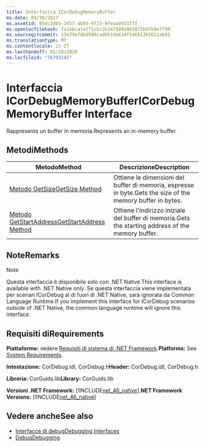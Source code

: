 ```yaml
---
title: Interfaccia ICorDebugMemoryBuffer
ms.date: 03/30/2017
ms.assetid: 85dc2d65-3657-4b93-9f23-9feaa95d37ff
ms.openlocfilehash: fa1bbca1e771cbc2b3475891862875b97b9e7f90
ms.sourcegitcommit: 13e79efdbd589cad6b1de634f5d6b1262b12ab01
ms.translationtype: MT
ms.contentlocale: it-IT
ms.lasthandoff: 01/28/2020
ms.locfileid: "76793145"
---
```

# <a name="icordebugmemorybuffer-interface"></a><span data-ttu-id="eb4fc-102">Interfaccia ICorDebugMemoryBuffer</span><span class="sxs-lookup"><span data-stu-id="eb4fc-102">ICorDebugMemoryBuffer Interface</span></span>
<span data-ttu-id="eb4fc-103">Rappresenta un buffer in memoria.</span><span class="sxs-lookup"><span data-stu-id="eb4fc-103">Represents an in-memory buffer.</span></span>  
  
## <a name="methods"></a><span data-ttu-id="eb4fc-104">Metodi</span><span class="sxs-lookup"><span data-stu-id="eb4fc-104">Methods</span></span>  
  
|<span data-ttu-id="eb4fc-105">Metodo</span><span class="sxs-lookup"><span data-stu-id="eb4fc-105">Method</span></span>|<span data-ttu-id="eb4fc-106">Descrizione</span><span class="sxs-lookup"><span data-stu-id="eb4fc-106">Description</span></span>|  
|------------|-----------------|  
|[<span data-ttu-id="eb4fc-107">Metodo GetSize</span><span class="sxs-lookup"><span data-stu-id="eb4fc-107">GetSize Method</span></span>](icordebugmemorybuffer-getsize-method.md)|<span data-ttu-id="eb4fc-108">Ottiene le dimensioni del buffer di memoria, espresse in byte.</span><span class="sxs-lookup"><span data-stu-id="eb4fc-108">Gets the size of the memory buffer in bytes.</span></span>|  
|[<span data-ttu-id="eb4fc-109">Metodo GetStartAddress</span><span class="sxs-lookup"><span data-stu-id="eb4fc-109">GetStartAddress Method</span></span>](icordebugmemorybuffer-getstartaddress-method.md)|<span data-ttu-id="eb4fc-110">Ottiene l'indirizzo iniziale del buffer di memoria.</span><span class="sxs-lookup"><span data-stu-id="eb4fc-110">Gets the starting address of the memory buffer.</span></span>|  
  
## <a name="remarks"></a><span data-ttu-id="eb4fc-111">Note</span><span class="sxs-lookup"><span data-stu-id="eb4fc-111">Remarks</span></span>  
  
> [!NOTE]
> <span data-ttu-id="eb4fc-112">Questa interfaccia è disponibile solo con .NET Native.</span><span class="sxs-lookup"><span data-stu-id="eb4fc-112">This interface is available with .NET Native only.</span></span> <span data-ttu-id="eb4fc-113">Se questa interfaccia viene implementata per scenari ICorDebug al di fuori di .NET Native, sarà ignorata da Common Language Runtime.</span><span class="sxs-lookup"><span data-stu-id="eb4fc-113">If you implement this interface for ICorDebug scenarios outside of .NET Native, the common language runtime will ignore this interface.</span></span>  
  
## <a name="requirements"></a><span data-ttu-id="eb4fc-114">Requisiti di</span><span class="sxs-lookup"><span data-stu-id="eb4fc-114">Requirements</span></span>  
 <span data-ttu-id="eb4fc-115">**Piattaforme:** vedere [Requisiti di sistema di .NET Framework](../../../../docs/framework/get-started/system-requirements.md).</span><span class="sxs-lookup"><span data-stu-id="eb4fc-115">**Platforms:** See [System Requirements](../../../../docs/framework/get-started/system-requirements.md).</span></span>  
  
 <span data-ttu-id="eb4fc-116">**Intestazione:** CorDebug.idl, CorDebug.h</span><span class="sxs-lookup"><span data-stu-id="eb4fc-116">**Header:** CorDebug.idl, CorDebug.h</span></span>  
  
 <span data-ttu-id="eb4fc-117">**Libreria:** CorGuids.lib</span><span class="sxs-lookup"><span data-stu-id="eb4fc-117">**Library:** CorGuids.lib</span></span>  
  
 <span data-ttu-id="eb4fc-118">**Versioni .NET Framework:** [!INCLUDE[net_46_native](../../../../includes/net-46-native-md.md)]</span><span class="sxs-lookup"><span data-stu-id="eb4fc-118">**.NET Framework Versions:** [!INCLUDE[net_46_native](../../../../includes/net-46-native-md.md)]</span></span>  
  
## <a name="see-also"></a><span data-ttu-id="eb4fc-119">Vedere anche</span><span class="sxs-lookup"><span data-stu-id="eb4fc-119">See also</span></span>

- [<span data-ttu-id="eb4fc-120">Interfacce di debug</span><span class="sxs-lookup"><span data-stu-id="eb4fc-120">Debugging Interfaces</span></span>](debugging-interfaces.md)
- [<span data-ttu-id="eb4fc-121">Debug</span><span class="sxs-lookup"><span data-stu-id="eb4fc-121">Debugging</span></span>](index.md)
